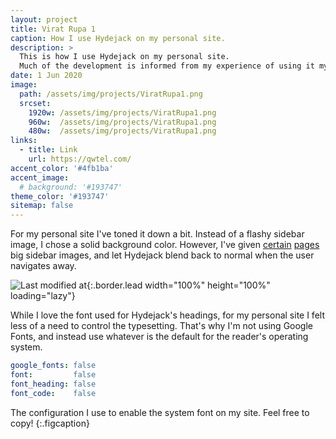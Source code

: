 ```yaml
---
layout: project
title: Virat Rupa 1
caption: How I use Hydejack on my personal site.
description: >
  This is how I use Hydejack on my personal site. 
  Much of the development is informed from my experience of using it myself, creating a tight feedback loop.
date: 1 Jun 2020
image: 
  path: /assets/img/projects/ViratRupa1.png
  srcset: 
    1920w: /assets/img/projects/ViratRupa1.png
    960w:  /assets/img/projects/ViratRupa1.png
    480w:  /assets/img/projects/ViratRupa1.png
links:
  - title: Link
    url: https://qwtel.com/
accent_color: '#4fb1ba'
accent_image:
  # background: '#193747'
theme_color: '#193747'
sitemap: false
---
```




For my personal site I've toned it down a bit. Instead of a flashy sidebar image, I chose a solid background color.
However, I've given [certain](https://qwtel.com/projects/ducky-hunting/) [pages](https://qwtel.com/projects/blocky-blocks/) big sidebar images, and let Hydejack blend back to normal when the user navigates away.



![Last modified at](/assets/img/projects/ViratRupa1.png){:.border.lead width="100%" height="100%" loading="lazy"}


While I love the font used for Hydejack's headings, for my personal site I felt less of a need to control the typesetting.
That's why I'm not using Google Fonts, and instead use whatever is the default for the reader's operating system.

```yml
google_fonts: false
font:         false
font_heading: false
font_code:    false
```

The configuration I use to enable the system font on my site. Feel free to copy!
{:.figcaption}
